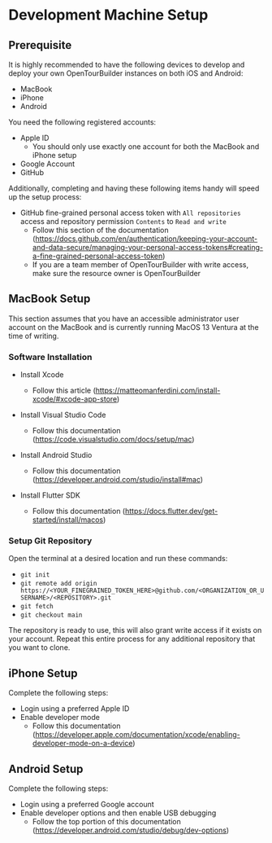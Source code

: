 # Development Machine Setup

## Prerequisite

It is highly recommended to have the following devices to develop and deploy your own OpenTourBuilder instances on both iOS and Android:
- MacBook
- iPhone
- Android

You need the following registered accounts:
- Apple ID
    - You should only use exactly one account for both the MacBook and iPhone setup
- Google Account
- GitHub

Additionally, completing and having these following items handy will speed up the setup process:
- GitHub fine-grained personal access token with `All repositories` access and repository permission `Contents` to `Read and write`
    - Follow this section of the documentation (https://docs.github.com/en/authentication/keeping-your-account-and-data-secure/managing-your-personal-access-tokens#creating-a-fine-grained-personal-access-token)
    - If you are a team member of OpenTourBuilder with write access, make sure the resource owner is OpenTourBuilder

## MacBook Setup

This section assumes that you have an accessible administrator user account on the MacBook and is currently running MacOS 13 Ventura at the time of writing.

### Software Installation

- Install Xcode
    - Follow this article (https://matteomanferdini.com/install-xcode/#xcode-app-store)

- Install Visual Studio Code
    - Follow this documentation (https://code.visualstudio.com/docs/setup/mac)

- Install Android Studio
    - Follow this documentation (https://developer.android.com/studio/install#mac)

- Install Flutter SDK
    - Follow this documentation (https://docs.flutter.dev/get-started/install/macos)

### Setup Git Repository

Open the terminal at a desired location and run these commands:
- `git init`
- `git remote add origin https://<YOUR_FINEGRAINED_TOKEN_HERE>@github.com/<ORGANIZATION_OR_USERNAME>/<REPOSITORY>.git`
- `git fetch`
- `git checkout main`

The repository is ready to use, this will also grant write access if it exists on your account. Repeat this entire process for any additional repository that you want to clone.

## iPhone Setup

Complete the following steps:
- Login using a preferred Apple ID
- Enable developer mode
    - Follow this documentation (https://developer.apple.com/documentation/xcode/enabling-developer-mode-on-a-device)

## Android Setup

Complete the following steps:
- Login using a preferred Google account
- Enable developer options and then enable USB debugging
    - Follow the top portion of this documentation (https://developer.android.com/studio/debug/dev-options)

